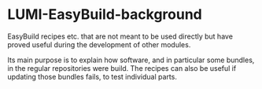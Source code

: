 # LUMI-EasyBuild-background

EasyBuild recipes etc. that are not meant to be used directly but have proved
useful during the development of other modules.

Its main purpose is to explain how software, and in particular some bundles, in the
regular repositories were build. The recipes can also be useful if updating those
bundles fails, to test individual parts.
